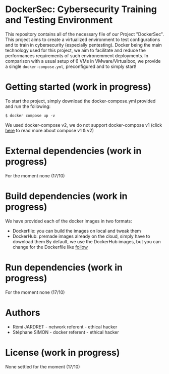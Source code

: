 # DockerSec: Cybersecurity Training and Testing Environment
This repository contains all of the necessary file of our Project "DockerSec". This project aims to create a virtualized environment to test configurations and to train in cybersecurity (especially pentesting).
Docker being the main technology used for this project, we aim to facilitate and reduce the performances requirements of such environemment deployments. In comparison with a usual setup of 6 VMs in VMware/Virtualbox, we provide a single `docker-compose.yml`, preconfigured and to simply start!

# Getting started (work in progress)
To start the project, simply download the docker-compose.yml provided and run the following:
```shell
$ docker compose up -v
```
We used docker-compose v2, we do not support docker-compose v1 (click [here](https://docs.docker.com/compose/migrate/#what-are-the-differences-between-compose-v1-and-compose-v2) to read more about compose v1 & v2)

# External dependencies (work in progress)
For the moment none (17/10)

# Build dependencies (work in progress)
We have provided each of the docker images in two formats:
* Dockerfile: you can build the images on local and tweak them
* DockerHub: premade images already on the cloud, simply have to download them
By default, we use the DockerHub images, but you can change for the Dockerfile like [follow](https://docs.docker.com/engine/reference/commandline/build/)

# Run dependencies (work in progress)
For the moment none (17/10)

# Authors
* Rémi JARDRET - network referent - ethical hacker
* Stéphane SIMON - docker referent - ethical hacker

# License (work in progress)
None settled for the moment (17/10)
